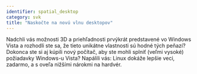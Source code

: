 ```yaml
---
identifier: spatial_desktop
category: svk
title: "Naskočte na novú vlnu desktopov"
---
```


Nadchli vás možnosti 3D a priehľadnosti prvýkrát predstavené vo Windows Vista a rozhodli ste sa, že tieto unikátne vlastnosti sú hodné tých peňazí? Dokonca ste si aj kúpili nový počítač, aby ste mohli splniť (veľmi vysoké) požiadavky Windows-u Vista? Napálili vás: Linux dokáže lepšie veci, zadarmo, a s oveľa nižšími nárokmi na hardvér.

<? all_video_ids_from_file ();?>




